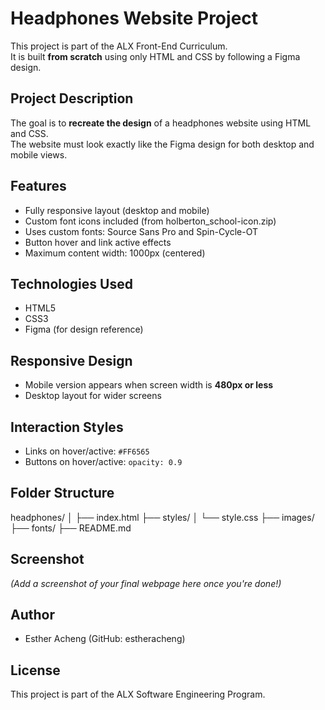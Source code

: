 # Headphones Website Project 

This project is part of the ALX Front-End Curriculum.  
It is built **from scratch** using only HTML and CSS by following a Figma design.

##  Project Description

The goal is to **recreate the design** of a headphones website using HTML and CSS.  
The website must look exactly like the Figma design for both desktop and mobile views.

##  Features

- Fully responsive layout (desktop and mobile)
- Custom font icons included (from holberton_school-icon.zip)
- Uses custom fonts: Source Sans Pro and Spin-Cycle-OT
- Button hover and link active effects
- Maximum content width: 1000px (centered)

##  Technologies Used

- HTML5
- CSS3
- Figma (for design reference)

##  Responsive Design

- Mobile version appears when screen width is **480px or less**
- Desktop layout for wider screens

##  Interaction Styles

- Links on hover/active: `#FF6565`
- Buttons on hover/active: `opacity: 0.9`

##  Folder Structure

headphones/
│
├── index.html
├── styles/
│ └── style.css
├── images/
├── fonts/
├── README.md

## Screenshot

_(Add a screenshot of your final webpage here once you're done!)_

## Author

- Esther Acheng (GitHub: estheracheng)

##  License

This project is part of the ALX Software Engineering Program.
